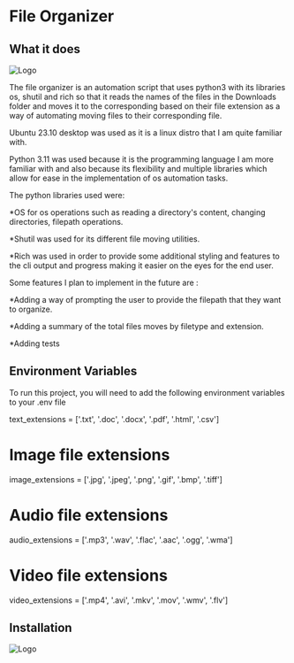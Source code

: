 
# File Organizer

## What it does



![Logo](https://dev-to-uploads.s3.amazonaws.com/uploads/articles/th5xamgrr6se0x5ro4g6.png)

The file organizer  is an automation script  that uses python3 with its libraries os, shutil and rich so that it reads the names of the files in the Downloads folder and moves it to the corresponding based on their file extension as a way of automating moving files to their corresponding file.

Ubuntu 23.10 desktop  was used as it is a linux distro that I am quite familiar with.

Python 3.11 was used because it is the programming language I am more familiar with and also because its flexibility and multiple libraries which allow for ease in the implementation of os automation tasks. 

The python libraries used were:

*OS for os operations such as reading a directory's content, changing directories, filepath operations.

*Shutil was used for its different file moving utilities.

*Rich was used in order to provide some additional styling and features to the cli output and progress making it easier on the eyes for the end user.

Some features I plan to implement in the future are :

*Adding a  way of prompting the user to provide the filepath that they want to organize.

*Adding a summary of the total files moves by filetype and extension.

*Adding tests




## Environment Variables

To run this project, you will need to add the following environment variables to your .env file

text_extensions = ['.txt', '.doc', '.docx', '.pdf', '.html', '.csv']


# Image file extensions
image_extensions = ['.jpg', '.jpeg', '.png', '.gif', '.bmp', '.tiff']

# Audio file extensions
audio_extensions = ['.mp3', '.wav', '.flac', '.aac', '.ogg', '.wma']

# Video file extensions
video_extensions = ['.mp4', '.avi', '.mkv', '.mov', '.wmv', '.flv']

## Installation


![Logo](https://dev-to-uploads.s3.amazonaws.com/uploads/articles/th5xamgrr6se0x5ro4g6.png)


